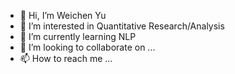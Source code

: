 - 👋 Hi, I’m Weichen Yu
- 👀 I’m interested in Quantitative Research/Analysis
- 🌱 I’m currently learning NLP
- 💞️ I’m looking to collaborate on ...
- 📫 How to reach me ...

<!---
wy2383/wy2383 is a ✨ special ✨ repository because its `README.md` (this file) appears on your GitHub profile.
You can click the Preview link to take a look at your changes.
--->
